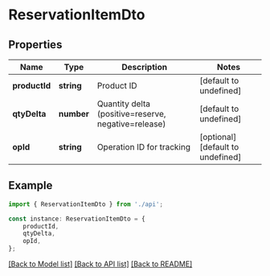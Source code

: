 # ReservationItemDto


## Properties

Name | Type | Description | Notes
------------ | ------------- | ------------- | -------------
**productId** | **string** | Product ID | [default to undefined]
**qtyDelta** | **number** | Quantity delta (positive&#x3D;reserve, negative&#x3D;release) | [default to undefined]
**opId** | **string** | Operation ID for tracking | [optional] [default to undefined]

## Example

```typescript
import { ReservationItemDto } from './api';

const instance: ReservationItemDto = {
    productId,
    qtyDelta,
    opId,
};
```

[[Back to Model list]](../README.md#documentation-for-models) [[Back to API list]](../README.md#documentation-for-api-endpoints) [[Back to README]](../README.md)

